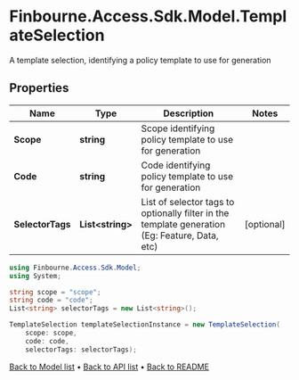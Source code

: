 # Finbourne.Access.Sdk.Model.TemplateSelection
A template selection, identifying a policy template to use for generation

## Properties

Name | Type | Description | Notes
------------ | ------------- | ------------- | -------------
**Scope** | **string** | Scope identifying policy template to use for generation | 
**Code** | **string** | Code identifying policy template to use for generation | 
**SelectorTags** | **List&lt;string&gt;** | List of selector tags to optionally filter in the template generation  (Eg: Feature, Data, etc) | [optional] 

```csharp
using Finbourne.Access.Sdk.Model;
using System;

string scope = "scope";
string code = "code";
List<string> selectorTags = new List<string>();

TemplateSelection templateSelectionInstance = new TemplateSelection(
    scope: scope,
    code: code,
    selectorTags: selectorTags);
```

[Back to Model list](../README.md#documentation-for-models) &#8226; [Back to API list](../README.md#documentation-for-api-endpoints) &#8226; [Back to README](../README.md)

